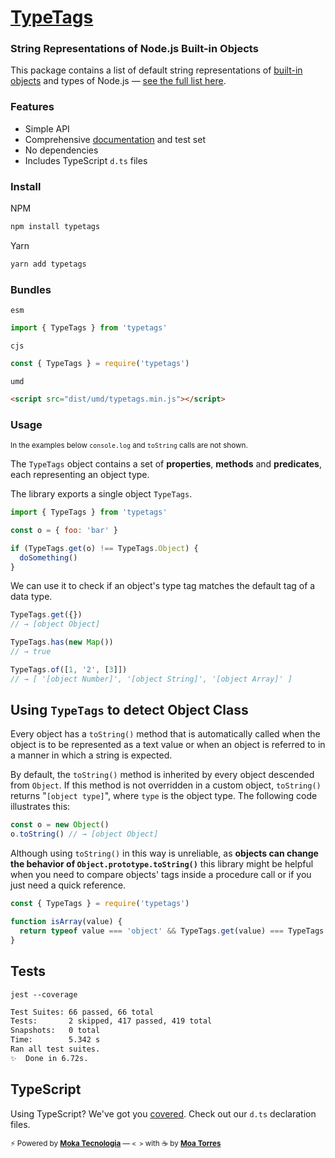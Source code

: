 # [TypeTags](https://typetags.org)

### String Representations of Node.js Built-in Objects

This package contains a list of default string representations of [built-in objects](https://developer.mozilla.org/en-US/docs/Web/JavaScript/Reference) and types of Node.js — [see the full list here](https://github.com/moatorres/typetags/blob/master/lib/constants.d.ts).

### Features

- Simple API
- Comprehensive [documentation](https://typetags.org) and test set
- No dependencies
- Includes TypeScript `d.ts` files

### Install

NPM

```sh
npm install typetags
```

Yarn

```sh
yarn add typetags
```

### Bundles

`esm`

```js
import { TypeTags } from 'typetags'
```

`cjs`

```js
const { TypeTags } = require('typetags')
```

`umd`

```html
<script src="dist/umd/typetags.min.js"></script>
```

### Usage

<sup>In the examples below `console.log` and `toString` calls are not shown.</sup>

The `TypeTags` object contains a set of **properties**, **methods** and **predicates**, each representing an object type.

The library exports a single object `TypeTags`.

```js
import { TypeTags } from 'typetags'

const o = { foo: 'bar' }

if (TypeTags.get(o) !== TypeTags.Object) {
  doSomething()
}
```

We can use it to check if an object's type tag matches the default tag of a data type.

```js
TypeTags.get({})
// → [object Object]
```

```js
TypeTags.has(new Map())
// → true
```

```js
TypeTags.of([1, '2', [3]])
// → [ '[object Number]', '[object String]', '[object Array]' ]
```

## Using `TypeTags` to detect Object Class

Every object has a `toString()` method that is automatically called when the object is to be represented as a text value or when an object is referred to in a manner in which a string is expected.

By default, the `toString()` method is inherited by every object descended from `Object`. If this method is not overridden in a custom object, `toString()` returns "`[object type]`", where `type` is the object type. The following code illustrates this:

```js
const o = new Object()
o.toString() // → [object Object]
```

Although using `toString()` in this way is unreliable, as **objects can change the behavior of `Object.prototype.toString()`** this library might be helpful when you need to compare objects' tags inside a procedure call or if you just need a quick reference.

```js
const { TypeTags } = require('typetags')

function isArray(value) {
  return typeof value === 'object' && TypeTags.get(value) === TypeTags.Array
}
```

## Tests

`jest --coverage`

```sh
Test Suites: 66 passed, 66 total
Tests:       2 skipped, 417 passed, 419 total
Snapshots:   0 total
Time:        5.342 s
Ran all test suites.
✨  Done in 6.72s.
```

## TypeScript

Using TypeScript? We've got you [covered](https://github.com/moatorres/typetags/blob/master/lib/resources/TypeTags.d.ts). Check out our `d.ts` declaration files.

<sub>⚡️ Powered by [**Moka Tecnologia**](https://github.com/mokatecnologia) — `< >` with ☕️ by [**Moa Torres**](https://github.com/moatorres)</sub>
